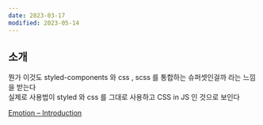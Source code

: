 ```yaml
---
date: 2023-03-17
modified: 2023-05-14
---
```


## 소개

뭔가 이것도 styled-components 와 css , scss 를 통합하는 슈퍼셋인걸까 라는 느낌을 받는다  
실제로 사용법이 styled 와 css 를 그대로 사용하고 CSS in JS 인 것으로 보인다

[Emotion – Introduction](https://emotion.sh/docs/introduction)
